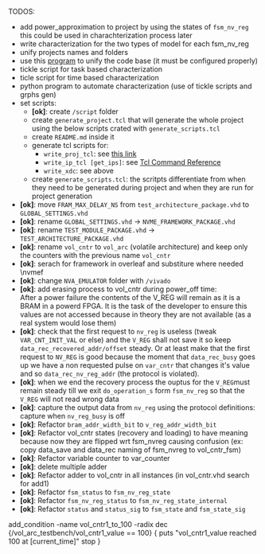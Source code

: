 TODOS:
- add power_approximation to project by using the states of `fsm_nv_reg` this could be used in charachterization process later
- write characterization for the two types of model for each fsm_nv_reg
- unify projects names and folders
- use this [program](https://github.com/jeremiah-c-leary/vhdl-style-guide) to unify the code base (it must be configured properly)
- tickle script for task based characterization
- ticle script for time based characterization
- python program to automate characterization (use of tickle scripts and grphs gen)
- set scripts:
    - __[ok]__: create `/script` folder
    - create `generate_project.tcl` that will generate the whole project using the below scripts crated with `generate_scripts.tcl` 
    - create `README.md` inside it
    - generate tcl scripts for:
        - `write_proj_tcl`: see [this link](https://vhdlwhiz.com/jenkins-for-fpga/#vivado-gui-projects-in-batch-mode)
        - `write_ip_tcl [get_ips]`: see [Tcl Command Reference](https://www.xilinx.com/support/documentation/sw_manuals/xilinx2019_2/ug835-vivado-tcl-commands.pdf) 
        - `write_xdc`: see above     
    - create `generate_scripts.tcl`: the scritpts differentiate from when they need to be generated during project and when they are run for project generation
- __[ok]__: move `FRAM_MAX_DELAY_NS` from `test_architecture_package.vhd` to `GLOBAL_SETTINGS.vhd`
- __[ok]__: rename `GLOBAL_SETTINGS.vhd` -> `NVME_FRAMEWORK_PACKAGE.vhd`
- __[ok]__: rename `TEST_MODULE_PACKAGE.vhd` -> `TEST_ARCHITECTURE_PACKAGE.vhd`
- __[ok]__: rename `vol_cntr` to `vol_arc` (volatile architecture) and keep only the counters with the previous name `vol_cntr`
- __[ok]__: serach for framework in overleaf and substiture where needed \nvmef
- __[ok]__: change `NVA_EMULATOR` folder with `/vivado`
- __[ok]__: add erasing process to vol_cntr during power_off time:  
    After a power failure the contents of the V_REG will remain as it is a BRAM in a powerd FPGA.
    It is the task of the developer to ensure this values are not accessed because in theory they are not available (as a real system would lose them)
- __[ok]__: check that the first request to `nv_reg` is useless (tweak `VAR_CNT_INIT_VAL` or else) and the `V_REG` shall not save it so keep `data_rec_recovered_addr/offset` steady. Or at least make that the first request to `NV_REG` is good because the moment that `data_rec_busy` goes up we have a non requested pulse on `var_cntr` that changes it's value and so `data_rec_nv_reg_addr` (the protocol is violated).
- __[ok]__: when we end the recovery process the ouptus for the `V_REG`must remain steady till we exit `do_operation_s` form `fsm_nv_reg` so that the `V_REG` will not read wrong data
- __[ok]__: capture the output data from `nv_reg` using the protocol definitions: capture when `nv_reg_busy` is off
- __[ok]__: Refactor `bram_addr_width_bit` to `v_reg_addr_width_bit`
- __[ok]__: Refactor vol_cntr states (recovery and loading) to have meaning because now they are flipped wrt fsm_nvreg causing confusion (ex: copy data_save and data_rec naming of fsm_nvreg to vol_cntr_fsm)
- __[ok]__: Refactor variable counter to var_counter
- __[ok]__: delete multiple adder
- __[ok]__: Refactor adder to vol_cntr in all instances (in vol_cntr.vhd search for add1)
- __[ok]__: Refactor `fsm_status` to `fsm_nv_reg_state`
- __[ok]__: Refactor `fsm_nv_reg_status` to `fsm_nv_reg_state_internal`
- __[ok]__: Refactor `status` and `status_sig` to `fsm_state` and `fsm_state_sig`

add_condition -name vol_cntr1_to_100 -radix dec {/vol_arc_testbench/vol_cntr1_value == 100} {
    puts "vol_cntr1_value reached 100 at [current_time]" 
    stop }

